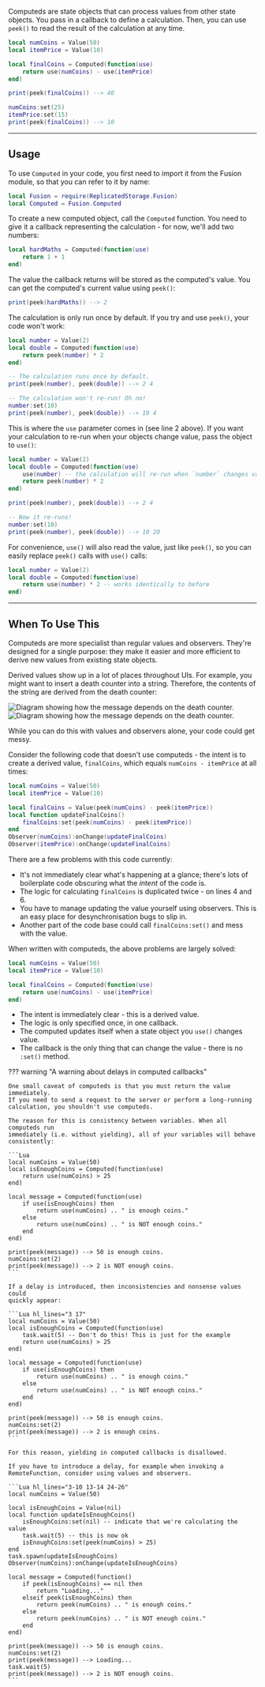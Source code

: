 Computeds are state objects that can process values from other state objects.
You pass in a callback to define a calculation. Then, you can use
`peek()` to read the result of the calculation at any time.

```Lua
local numCoins = Value(50)
local itemPrice = Value(10)

local finalCoins = Computed(function(use)
    return use(numCoins) - use(itemPrice)
end)

print(peek(finalCoins)) --> 40

numCoins:set(25)
itemPrice:set(15)
print(peek(finalCoins)) --> 10
```

-----

## Usage

To use `Computed` in your code, you first need to import it from the Fusion
module, so that you can refer to it by name:

```Lua linenums="1" hl_lines="2"
local Fusion = require(ReplicatedStorage.Fusion)
local Computed = Fusion.Computed
```

To create a new computed object, call the `Computed` function. You need to give
it a callback representing the calculation - for now, we'll add two numbers:

```Lua
local hardMaths = Computed(function(use)
    return 1 + 1
end)
```

The value the callback returns will be stored as the computed's value. You can
get the computed's current value using `peek()`:

```Lua
print(peek(hardMaths)) --> 2
```

The calculation is only run once by default. If you try and use `peek()`,
your code won't work:

```Lua
local number = Value(2)
local double = Computed(function(use)
    return peek(number) * 2
end)

-- The calculation runs once by default.
print(peek(number), peek(double)) --> 2 4

-- The calculation won't re-run! Oh no!
number:set(10)
print(peek(number), peek(double)) --> 10 4
```

This is where the `use` parameter comes in (see line 2 above). If you want your
calculation to re-run when your objects change value, pass the object to `use()`:

```Lua
local number = Value(2)
local double = Computed(function(use)
	use(number) -- the calculation will re-run when `number` changes value
    return peek(number) * 2
end)

print(peek(number), peek(double)) --> 2 4

-- Now it re-runs!
number:set(10)
print(peek(number), peek(double)) --> 10 20
```

For convenience, `use()` will also read the value, just like `peek()`, so you
can easily replace `peek()` calls with `use()` calls:

```Lua
local number = Value(2)
local double = Computed(function(use)
    return use(number) * 2 -- works identically to before
end)
```

-----

## When To Use This

Computeds are more specialist than regular values and observers. They're
designed for a single purpose: they make it easier and more efficient to derive
new values from existing state objects.

Derived values show up in a lot of places throughout UIs. For example, you might
want to insert a death counter into a string. Therefore, the contents of the
string are derived from the death counter:

![Diagram showing how the message depends on the death counter.](Derived-Value-Dark.svg#only-dark)
![Diagram showing how the message depends on the death counter.](Derived-Value-Light.svg#only-light)

While you can do this with values and observers alone, your code could get messy.

Consider the following code that doesn't use computeds - the intent is to create
a derived value, `finalCoins`, which equals `numCoins - itemPrice` at all times:

```Lua linenums="1"
local numCoins = Value(50)
local itemPrice = Value(10)

local finalCoins = Value(peek(numCoins) - peek(itemPrice))
local function updateFinalCoins()
    finalCoins:set(peek(numCoins) - peek(itemPrice))
end
Observer(numCoins):onChange(updateFinalCoins)
Observer(itemPrice):onChange(updateFinalCoins)
```

There are a few problems with this code currently:

- It's not immediately clear what's happening at a glance; there's lots of
boilerplate code obscuring what the *intent* of the code is.
- The logic for calculating `finalCoins` is duplicated twice - on lines 4 and 6.
- You have to manage updating the value yourself using observers. This is an
easy place for desynchronisation bugs to slip in.
- Another part of the code base could call `finalCoins:set()` and mess with the
value.

When written with computeds, the above problems are largely solved:

```Lua linenums="1"
local numCoins = Value(50)
local itemPrice = Value(10)

local finalCoins = Computed(function(use)
    return use(numCoins) - use(itemPrice)
end)
```

- The intent is immediately clear - this is a derived value.
- The logic is only specified once, in one callback.
- The computed updates itself when a state object you `use()` changes value.
- The callback is the only thing that can change the value - there is no `:set()`
method.

??? warning "A warning about delays in computed callbacks"

    One small caveat of computeds is that you must return the value immediately.
    If you need to send a request to the server or perform a long-running
    calculation, you shouldn't use computeds.

    The reason for this is consistency between variables. When all computeds run
    immediately (i.e. without yielding), all of your variables will behave
    consistently:

    ```Lua
    local numCoins = Value(50)
    local isEnoughCoins = Computed(function(use)
        return use(numCoins) > 25
    end)

    local message = Computed(function(use)
        if use(isEnoughCoins) then
            return use(numCoins) .. " is enough coins."
        else
            return use(numCoins) .. " is NOT enough coins."
        end
    end)

    print(peek(message)) --> 50 is enough coins.
    numCoins:set(2)
    print(peek(message)) --> 2 is NOT enough coins.
    ```

    If a delay is introduced, then inconsistencies and nonsense values could
    quickly appear:

    ```Lua hl_lines="3 17"
    local numCoins = Value(50)
    local isEnoughCoins = Computed(function(use)
        task.wait(5) -- Don't do this! This is just for the example
        return use(numCoins) > 25
    end)

    local message = Computed(function(use)
        if use(isEnoughCoins) then
            return use(numCoins) .. " is enough coins."
        else
            return use(numCoins) .. " is NOT enough coins."
        end
    end)

    print(peek(message)) --> 50 is enough coins.
    numCoins:set(2)
    print(peek(message)) --> 2 is enough coins.
    ```

    For this reason, yielding in computed callbacks is disallowed.

    If you have to introduce a delay, for example when invoking a
    RemoteFunction, consider using values and observers.

    ```Lua hl_lines="3-10 13-14 24-26"
    local numCoins = Value(50)

    local isEnoughCoins = Value(nil)
    local function updateIsEnoughCoins()
        isEnoughCoins:set(nil) -- indicate that we're calculating the value
        task.wait(5) -- this is now ok
        isEnoughCoins:set(peek(numCoins) > 25)
    end
    task.spawn(updateIsEnoughCoins)
    Observer(numCoins):onChange(updateIsEnoughCoins)

    local message = Computed(function()
        if peek(isEnoughCoins) == nil then
            return "Loading..."
        elseif peek(isEnoughCoins) then
            return peek(numCoins) .. " is enough coins."
        else
            return peek(numCoins) .. " is NOT enough coins."
        end
    end)

    print(peek(message)) --> 50 is enough coins.
    numCoins:set(2)
    print(peek(message)) --> Loading...
    task.wait(5)
    print(peek(message)) --> 2 is NOT enough coins.
    ```
